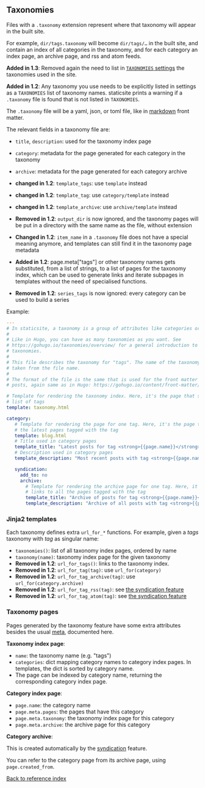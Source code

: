 ## Taxonomies

Files with a `.taxonomy` extension represent where that taxonomy will appear in
the built site.

For example, `dir/tags.taxonomy` will become `dir/tags/…` in the built site,
and contain an index of all categories in the taxonomy, and for each category
an index page, an archive page, and rss and atom feeds.

**Added in 1.3**: Removed again the need to list in [`TAXONOMIES` settings](settings.md)
the taxonomies used in the site.

**Added in 1.2**: Any taxonomy you use needs to be explicitly listed in
settings as a `TAXONOMIES` list of taxonomy names. staticsite prints a warning
if a `.taxonomy` file is found that is not listed in `TAXONOMIES`.

The `.taxonomy` file will be a yaml, json, or toml file, like in
[markdown](markdown.md) front matter.

The relevant fields in a taxonomy file are:

* `title`, `description`: used for the taxonomy index page
* `category`: metadata for the page generated for each category in the taxonomy
* `archive`: metadata for the page generated for each category archive

* **changed in 1.2**: `template_tags`: use `template` instead
* **changed in 1.2**: `template_tag`: use `category/template` instead
* **changed in 1.2**: `template_archive`: use `archive/template` instead
* **Removed in 1.2**: `output_dir` is now ignored, and the taxonomy pages will
  be put in a directory with the same name as the file, without extension
* **Changed in 1.2**: `item_name` in a `.taxonomy` file does not have a special
  meaning anymore, and templates can still find it in the taxonomy page
  metadata
* **Added in 1.2**: page.meta["tags"] or other taxonomy names gets substituted,
  from a list of strings, to a list of pages for the taxonomy index, which can
  be used to generate links and iterate subpages in templates without the need
  of specialised functions.
* **Removed in 1.2**: `series_tags` is now ignored: every category can be used
  to build a series

Example:

```yaml
---
# In staticsite, a taxonomy is a group of attributes like categories or tags.
#
# Like in Hugo, you can have as many taxonomies as you want. See
# https://gohugo.io/taxonomies/overview/ for a general introduction to
# taxonomies.
#
# This file describes the taxonomy for "tags". The name of the taxonomy is
# taken from the file name.
#
# The format of the file is the same that is used for the front matter of
# posts, again same as in Hugo: https://gohugo.io/content/front-matter/

# Template for rendering the taxonomy index. Here, it's the page that shows the
# list of tags
template: taxonomy.html

category:
   # Template for rendering the page for one tag. Here, it's the page that shows
   # the latest pages tagged with the tag
   template: blog.html
   # Title used in category pages
   template_title: "Latest posts for tag <strong>{{page.name}}</strong>"
   # Description used in category pages
   template_description: "Most recent posts with tag <strong>{{page.name}}</strong>"

   syndication:
     add_to: no
     archive:
       # Template for rendering the archive page for one tag. Here, it's the page that
       # links to all the pages tagged with the tag
       template_title: "Archive of posts for tag <strong>{{page.name}}</strong>"
       template_description: "Archive of all posts with tag <strong>{{page.name}}</strong>"
```


### Jinja2 templates

Each taxonomy defines extra `url_for_*` functions. For example, given a *tags*
taxonomy with *tag* as singular name:

 * `taxonomies()`: list of all taxonomy index pages, ordered by name
 * `taxonomy(name)`: taxonomy index page for the given taxonomy
 * **Removed in 1.2**: `url_for_tags()`: links to the taxonomy index.
 * **Removed in 1.2**: `url_for_tag(tag)`: use `url_for(category)`
 * **Removed in 1.2**: `url_for_tag_archive(tag)`: use `url_for(category.archive)`
 * **Removed in 1.2**: `url_for_tag_rss(tag)`: see [the syndication feature](syndication.md)
 * **Removed in 1.2**: `url_for_tag_atom(tag)`: see [the syndication feature](syndication.md)


### Taxonomy pages

Pages generated by the taxonomy feature have some extra attributes besides the
usual [meta](metadata.md), documented here.


**Taxonomy index page**:

* `name`: the taxonomy name (e.g. "tags")
* `categories`: dict mapping category names to category index pages. In
  templates, the dict is sorted by category name.
* The page can be indexed by category name, returning the corresponding
  category index page.


**Category index page**:

* `page.name`: the category name
* `page.meta.pages`: the pages that have this category
* `page.meta.taxonomy`: the taxonomy index page for this category
* `page.meta.archive`: the archive page for this category


**Category archive**:

This is created automatically by the [syndication](syndication.md) feature.

You can refer to the category page from its archive page, using
`page.created_from`.


[Back to reference index](README.md)
